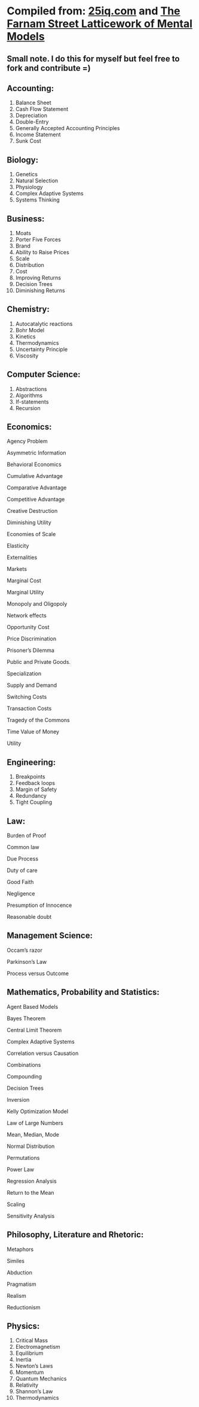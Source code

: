 
# Compiled from: [25iq.com](http://25iq.com) and [The Farnam Street Latticework of Mental Models](https://www.farnamstreetblog.com/mental-models/)


## Small note. I do this for myself but feel free to fork and contribute =)



## **Accounting:**

1. Balance Sheet
2. Cash Flow Statement
3. Depreciation
4. Double-Entry
5. Generally Accepted Accounting Principles
6. Income Statement
7. Sunk Cost

## **Biology:**

1. Genetics
2. Natural Selection
3. Physiology
4. Complex Adaptive Systems
5. Systems Thinking 

## **Business:**

1. Moats
2. Porter Five Forces
3. Brand
4. Ability to Raise Prices 
5. Scale
6. Distribution
7. Cost
8. Improving Returns
9. Decision Trees
10. Diminishing Returns


## **Chemistry:**

1. Autocatalytic reactions
2. Bohr Model
3. Kinetics
4. Thermodynamics
5. Uncertainty Principle
6. Viscosity

## **Computer Science:**

1. Abstractions
2. Algorithms
3. If-statements
4. Recursion

## **Economics:**

Agency Problem

Asymmetric Information

Behavioral Economics

Cumulative Advantage

Comparative Advantage

Competitive Advantage

Creative Destruction

Diminishing Utility

Economies of Scale

Elasticity

Externalities

Markets

Marginal Cost

Marginal Utility

Monopoly and Oligopoly

Network effects

Opportunity Cost

Price Discrimination

Prisoner’s Dilemma

Public and Private Goods.

Specialization

Supply and Demand

Switching Costs

Transaction Costs

Tragedy of the Commons

Time Value of Money

Utility


## **Engineering:**

1. Breakpoints
2. Feedback loops
3. Margin of Safety
4. Redundancy
5. Tight Coupling

## **Law:**

Burden of Proof

Common law

Due Process

Duty of care

Good Faith

Negligence

Presumption of Innocence

Reasonable doubt


## **Management Science:**

Occam’s razor

Parkinson’s Law

Process versus Outcome

 


## **Mathematics, Probability and Statistics:**


Agent Based Models

Bayes Theorem

Central Limit Theorem

Complex Adaptive Systems

Correlation versus Causation

Combinations

Compounding

Decision Trees

Inversion

Kelly Optimization Model

Law of Large Numbers

Mean, Median, Mode

Normal Distribution

Permutations

Power Law

Regression Analysis

Return to the Mean

Scaling

Sensitivity Analysis

 


## **Philosophy, Literature and Rhetoric:**


Metaphors

Similes

Abduction

Pragmatism

Realism

Reductionism

 


## **Physics:**

1. Critical Mass
2. Electromagnetism
3. Equilibrium
4. Inertia
5. Newton’s Laws
6. Momentum
7. Quantum Mechanics
8. Relativity
9. Shannon’s Law
10. Thermodynamics

